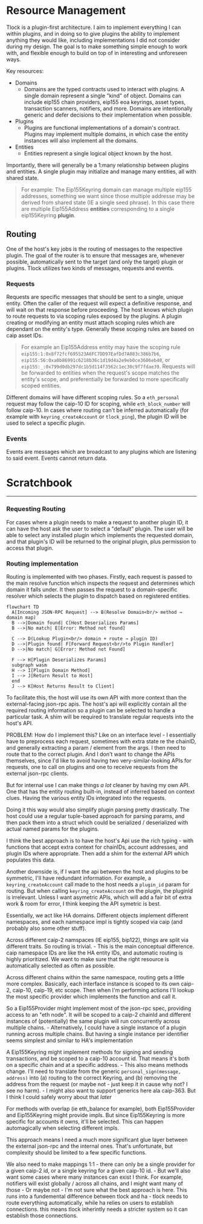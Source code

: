 # Resource Management

Tlock is a plugin-first architecture.  I aim to implement everything I can within plugins, and in doing so to give plugins the ability to implement anything they would like, including implementations I did not consider during my design. The goal is to make something simple enough to work with, and flexible enough to build on top of in interesting and unforeseen ways.

Key resources:
- Domains
  - Domains are the typed contracts used to interact with plugins.  A single domain represent a single "kind" of object. Domains can include eip155 chain providers, eip155 eoa keyrings, asset types, transaction scanners, notifiers, and more.  Domains are intentionally generic and defer decisions to their implementation when possible.
- Plugins
  - Plugins are functional implementations of a domain's contract. Plugins may implement multiple domains, in which case the entity instances will also implement all the domains.
- Entities
  - Entities represent a single logical object known by the host.

Importantly, there will generally be a 1:many relationship between plugins and entities.  A single plugin may initialize and manage many entities, all with shared state.

> For example: The Eip155Keyring domain can manage multiple eip155 addresses, something we want since those multiple addresse may be derived from shared state (IE a single seed phrase). In this case there are multiple Eip155Address **entities** corresponding to a single eip155Keyring **plugin**.

## Routing

One of the host's key jobs is the routing of messages to the respective plugin. The goal of the router is to ensure that messages are, whenever possible, automatically sent to the target (and only the target) plugin or plugins.  Tlock utilizes two kinds of messages, requests and events.

### Requests

Requests are specific messages that should be sent to a single, unique entity.  Often the caller of the request will expect a definitive response, and will wait on that response before proceeding.  The host knows which plugin to route requests to via scoping rules exposed by the plugins. A plugin creating or modifying an entity must attach scoping rules which are dependant on the entity's type. Generally these scoping rules are based on caip asset IDs. 

> For example an Eip155Address entity may have the scoping rule `eip155:1:0x8f72fcf695523A6FC7DD97EafDd7A083c386b7b6`, `eip155:56:0xa0b86991c6218b36c1d19d4a2e9eb0ce3606eb48`, or `eip155:_:0x799d0db297dc1b5d114f3562c1ec30c9f7fdae39`. Requests will be forwarded to entities when the request's scope matches the entity's scope, and preferentially be forwarded to more specifically scoped entities.

Different domains will have different scoping rules. So a `eth_personal` request may follow the caip-10 ID for scoping, while `eth_block_number` will follow caip-10. In cases where routing can't be inferred automatically (for example with `keyring_createAccount` or `tlock_ping`), the plugin ID will be used to select a specific plugin. 

### Events

Events are messages which are broadcast to any plugins which are listening to said event.  Events cannot return data.


# Scratchbook
--------------------------------------------------------------

### Requesting Routing

For cases where a plugin needs to make a request to another plugin ID, it can have the host ask the user to select a "default" plugin. The user will be able to select any installed plugin which implements the requested domain, and that plugin's ID will be returned to the original plugin, plus permission to access that plugin.

### Routing implementation

Routing is implemented with two phases. Firstly, each request is passed to the main resolve function which inspects the request and determines which domain it falls under. It then passes the request to a domain-specific resolver which selects the plugin to dispatch based on registered entities.

```mermaid
flowchart TD
  A[Incoming JSON-RPC Request] --> B(Resolve Domain<br/> method → domain map)
  B -->|Domain found| C[Host Deserializes Params]
  B -->|No match| E[Error: Method not found]

  C --> D(Lookup Plugin<br/> domain + route → plugin ID)
  D -->|Plugin found| F[Forward Request<br/>to Plugin Handler]
  D -->|No match| G[Error: Method not Found]

  F --> H[Plugin Deserializes Params]
  subgraph wasm
  H --> I[Plugin Domain Method]
  I --> J[Return Result to Host]
  end
  J --> K[Host Returns Result to Client]
```

To facilitate this, the host will use its own API with more context than the external-facing json-rpc apis. The host's api will explicitly contain all the required routing information so a plugin can be selected to handle a particular task. A shim will be required to translate regular requests into the host's API.

PROBLEM: How do I implement this?  Like on an interface level - I essentially have to preprocess each request, sometimes with extra state re the chainID, and generally extracting a param / element from the args.  I then need to route that to the correct plugin.  And I don't want to change the APIs themselves, since I'd like to avoid having two very-similar-looking APIs for requests, one to call on plugins and one to receive requests from the external json-rpc clients.

But for internal use I can make things *a lot* cleaner by having my own API.  One that has the entity routing built-in, instead of inferred based on context clues. Having the various entity IDs integrated into the requests.

Doing it this way would also simplify plugin parsing pretty drastically. The host could use a regular tuple-based approach for parsing params, and then pack them into a struct which could be serialized / deserialized with actual named params for the plugins.

I think the best approach is to have the host's Api use the rich typing - with functions that accept extra context for chainIDs, account addresses, and plugin IDs where appropriate.  Then add a shim for the external API which populates this data.

Another downside is, if I want the api between the host and plugins to be symmetric, I'll have redundant information.  For example, a `keyring_createAccount` call made to the host needs a `plugin_id` param for routing.  But when calling `keyring_createAccount` on the plugin, the pluginId is irrelevant.  Unless I want asymetric APIs, which will add a fair bit of extra work & room for error, I think keeping the API symetric is best.    



Essentially, we act like HA domains.  Different objects implement different namespaces, and each namespace impl is tightly scoped via caip (and probably also some other stuff).

Across different caip-2 namspaces (IE eip155, bip122), things are split via different traits. So routing is trivial.
    - This is the main conceptual difference.  caip namespace IDs are like the HA entity IDs, and automatic routing is highly prioritized.  We want to make sure that the right resource is automatically selected as often as possible.

Across different chains within the same namespace, routing gets a little more complex.  Basically, each interface instance
is scoped to its own caip-2, caip-10, caip-19, etc scope.  Then when I'm performing actions I'll lookup the most specific
provider which implements the function and call it.

So a Eip155Provider might implement most of the json-rpc spec, providing access to an "eth node".  It will be scoped to a 
caip-2 chainId and different instances of (potentially) the same plugin will run concurrently across multiple chains. 
    - Alternatively, I could have a single instance of a plugin running across multiple chains.  But having a single instance per identifier seems simplest and similar to HA's implementation

A Eip155Keyring might implement methods for signing and sending transactions, and be scoped to a caip-10 account id.  That means
it's both on a specific chain and at a specific address.
    - This also means methods change.  I'll need to translate from the generic `personal_sign(message, address)` into (a) routing to the correct Keyring, and (b) removing the address from the request (or maybe not - just keep it in cause why not?  I see no harm).
    - I might also want to support generics here ala caip-363.  But I think I could safely worry about that *later*

For methods with overlap (ie eth_balance for example), both Eip155Provider and Eip155Keyring might provide impls.  But since Eip155Keyring is more specific for accounts it owns, it'll be selected.  This can happen automagically when selecting different impls.

This approach means I need a much more significant glue layer between the external json-rpc and the internal ones.  That's unfortunate, but complexity should be limited to a few specific functions.

We also need to make mappings 1:1 - there can only be a single provider for a given caip-2 id, or a single keyring for a given caip-10 id.
    - But we'll also want some cases where many instances can exist I think. For example, notifiers will exist globally / across all chains, and I might want many of those
      - Or maybe not - I'm not sure what the best approach is here.  This runs into a fundemental difference between tlock and ha - tlock needs to route everything automatically, while ha relies on users to establish connections.  this means tlock inherintly needs a stricter system so it can establish those connections.